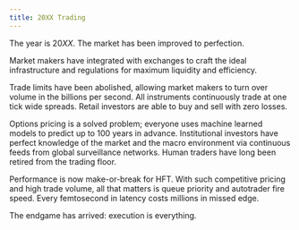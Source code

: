 ```yaml
---
title: 20XX Trading
---
```


The year is 20*XX*. The market has been improved to perfection.

Market makers have integrated with exchanges to craft the ideal infrastructure and regulations for maximum liquidity and efficiency.

Trade limits have been abolished, allowing market makers to turn over volume in the billions per second. All instruments continuously trade at one tick wide spreads. Retail investors are able to buy and sell with zero losses.

Options pricing is a solved problem; everyone uses machine learned models to predict up to 100 years in advance. Institutional investors have perfect knowledge of the market and the macro environment via continuous feeds from global surveillance networks. Human traders have long been retired from the trading floor.

Performance is now make-or-break for HFT. With such competitive pricing and high trade volume, all that matters is queue priority and autotrader fire speed. Every femtosecond in latency costs millions in missed edge.

The endgame has arrived: execution is everything.
